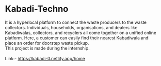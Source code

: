 # Kabadi-Techno
It is a hyperlocal platform to connect the waste producers to the waste collectors. Individuals, households, organisations, and dealers like Kabadiwalas, collectors, and recyclers all come together on a unified online platform. Here, a customer can easily find their nearest Kabadiwala and place an order for doorstep waste pickup.
<br>
This project is made during the internship.
<br>
<br>
Link:- https://kabadi-0.netlify.app/home
